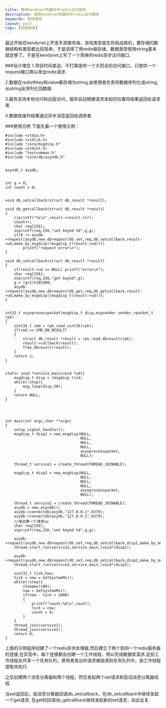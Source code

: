 ```yaml
---
title: 使用kendynet构建异步redis访问服务
description: 使用kendynet构建异步redis访问服务
keywords: 网络游戏
layout: post
tags: [网络框架]
---
```


最近开始在kendynet上开发手游服务端，游戏类型是生存挑战类的，要存储的数据结构和类型都比较简单，于是选择了用redis做存储，数据类型使用string基本就足够了。于是在kendynet上写了一个简单的redis异步访问接口.

###设计理念
1.项目时间紧迫，不打算提供一个大而全的访问接口，只提供一个request接口用以发出redis请求.

2.数据在redis中key和value都存储为string,由使用者负责将数据序列化成string,从string反序列化回数据.

3.服务支持本地访问和远程访问，服务自动根据请求发起的位置将结果返回给请求者.

4.数据库操作结果通过异步消息返回给调用者.

###使用示例
下面先看一个使用示例：

	#include <stdio.h>
	#include <stdlib.h>
	#include "core/msgdisp.h"
	#include <stdint.h>
	#include "testcommon.h"
	#include "core/db/asyndb.h"


	asyndb_t asydb;


	int g = 0;
	int count = 0;


	void db_setcallback(struct db_result *result);

	void db_getcallback(struct db_result *result)
	{
		//printf("%s\n",result->result_str);
		count++;
		char req[256];
		snprintf(req,256,"set key%d %d",g,g);
		if(0 != asydb->request(asydb,new_dbrequest(db_set,req,db_setcallback,result->ud,make_by_msgdisp((msgdisp_t)result->ud))))
			printf("request error\n");
	}

	void db_setcallback(struct db_result *result)
	{
		if(result->ud == NULL) printf("error\n");
		char req[256];
		snprintf(req,256,"get key%d",g);
		g = (g+1)%102400;
		asydb->request(asydb,new_dbrequest(db_get,req,db_getcallback,result->ud,make_by_msgdisp((msgdisp_t)result->ud)));
	}


	int32_t asynprocesspacket(msgdisp_t disp,msgsender sender,rpacket_t rpk)
	{
		uint16_t cmd = rpk_read_uint16(rpk);
		if(cmd == CMD_DB_RESULT)
		{
			struct db_result *result = rpk_read_dbresult(rpk);
			result->callback(result);
			free_dbresult(result);	
		}
		return 1;
	}


	static void *service_main(void *ud){
		msgdisp_t disp = (msgdisp_t)ud;
		while(!stop){
			msg_loop(disp,50);
		}
		return NULL;
	}




	int main(int argc,char **argv)
	{
		setup_signal_handler();
		msgdisp_t disp1 = new_msgdisp(NULL,
									  NULL,
									  NULL,
									  NULL,
									  asynprocesspacket,
									  NULL);

		thread_t service1 = create_thread(THREAD_JOINABLE);

		msgdisp_t disp2 = new_msgdisp(NULL,
									  NULL,
									  NULL,
									  NULL,
									  asynprocesspacket,
									  NULL);

		thread_t service2 = create_thread(THREAD_JOINABLE);    
		asydb = new_asyndb();
		asydb->connectdb(asydb,"127.0.0.1",6379);
		asydb->connectdb(asydb,"127.0.0.1",6379);
		//发出第一个请求uu
		char req[256];
		snprintf(req,256,"set key%d %d",g,g);
		
		asydb->request(asydb,new_dbrequest(db_set,req,db_setcallback,disp1,make_by_msgdisp(disp1)));
		thread_start_run(service1,service_main,(void*)disp1);

		asydb->request(asydb,new_dbrequest(db_set,req,db_setcallback,disp2,make_by_msgdisp(disp2)));
		thread_start_run(service2,service_main,(void*)disp2);    
		
		uint32_t tick,now;
		tick = now = GetSystemMs();
		while(!stop){
			sleepms(100);
			now = GetSystemMs();
			if(now - tick > 1000)
			{
				printf("count:%d\n",count);
				tick = now;
				count = 0;
			}
		}
		thread_join(service1);
		thread_join(service2);
		return 0;
	}

上面的示例程序创建了一个redis异步处理器,然后建立了两个到同一个redis服务器的连接,在实现中，每个连接都会创建一个工作线程，用以完成数据库请求.这些工作线程会共享一个任务队列，使用者发出的请求被投递到任务队列中，由工作线程提取并执行.

之后创建两个消息分离器和两个线程，然后发起两个set请求和启动消息分离器线程.

当set返回后，由消息分离器回调db_setcallback，在db_setcallback中继续发起一个get请求,
在get的回调db_getcallback继续发起新的set请求，如此反复.